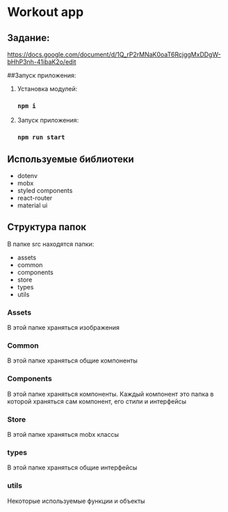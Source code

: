 # Workout app

## Задание: 
https://docs.google.com/document/d/1Q_rP2rMNaK0oaT6RcjggMxDDgW-bHhP3nh-41ibaK2o/edit

##Запуск приложения:

   1) Установка модулей:
       ### `npm i`
   2) Запуск приложения:
        ### `npm run start`
   

## Используемые библиотеки

* dotenv
* mobx
* styled components
* react-router
* material ui

## Структура папок

В папке src находятся папки:

* assets
* common
* components
* store
* types
* utils

### Assets

В этой папке храняться изображения

### Common

В этой папке храняться общие компоненты

### Components

В этой папке храняться компоненты. 
Каждый компонент это папка в которой храняться сам компонент, его стили и интерфейсы

### Store 

В этой папке храняться mobx классы

### types 

В этой папке храняться общие интерфейсы

### utils

Некоторые используемые функции и объекты